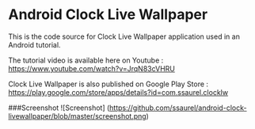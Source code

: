 Android Clock Live Wallpaper
===========================

This is the code source for Clock Live Wallpaper application used in an Android tutorial.

The tutorial video is available here on Youtube : https://www.youtube.com/watch?v=JrqN83cVHRU

Clock Live Wallpaper is also published on Google Play Store : https://play.google.com/store/apps/details?id=com.ssaurel.clocklw

###Screenshot
![Screenshot] (https://github.com/ssaurel/android-clock-livewallpaper/blob/master/screenshot.png)
